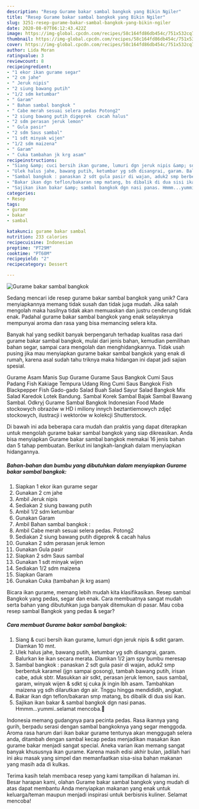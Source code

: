 ```yaml
---
description: "Resep Gurame bakar sambal bangkok yang Bikin Ngiler"
title: "Resep Gurame bakar sambal bangkok yang Bikin Ngiler"
slug: 3251-resep-gurame-bakar-sambal-bangkok-yang-bikin-ngiler
date: 2020-08-07T06:12:43.422Z
image: https://img-global.cpcdn.com/recipes/58c164fd86db454c/751x532cq70/gurame-bakar-sambal-bangkok-foto-resep-utama.jpg
thumbnail: https://img-global.cpcdn.com/recipes/58c164fd86db454c/751x532cq70/gurame-bakar-sambal-bangkok-foto-resep-utama.jpg
cover: https://img-global.cpcdn.com/recipes/58c164fd86db454c/751x532cq70/gurame-bakar-sambal-bangkok-foto-resep-utama.jpg
author: Lida Moran
ratingvalue: 3
reviewcount: 8
recipeingredient:
- "1 ekor ikan gurame segar"
- "2 cm jahe"
- " Jeruk nipis"
- "2 siung bawang putih"
- "1/2 sdm ketumbar"
- " Garam"
- " Bahan sambal bangkok "
- " Cabe merah sesuai selera pedas Potong2"
- "2 siung bawang putih digeprek  cacah halus"
- "2 sdm perasan jeruk lemon"
- " Gula pasir"
- "2 sdm Saus sambal"
- "1 sdt minyak wijen"
- "1/2 sdm maizena"
- " Garam"
- " Cuka tambahan jk krg asam"
recipeinstructions:
- "Siang &amp; cuci bersih ikan gurame, lumuri dgn jeruk nipis &amp; sdkt garam. Diamkan 10 mnt."
- "Ulek halus jahe, bawang putih, ketumbar yg sdh disangrai, garam. Balurkan ke ikan secara merata. Diamkan 1/2 jam spy bumbu meresap"
- "Sambal bangkok : panaskan 2 sdt gula pasir di wajan, aduk2 smp berbentuk karamel (jgn sampai gosong), tambah bawang putih, irisan cabe, aduk sbtr. Masukkan air sdkt, perasan jeruk lemon, saus sambal, garam, winyak wijen &amp; sdkt sj cuka jk ingin lbh asam. Tambahkan maizena yg sdh dilarutkan dgn air. Tnggu hingga mendididih, angkat."
- "Bakar ikan dgn teflon/bakaran smp matang, bs dibalik di dua sisi ikan."
- "Sajikan ikan bakar &amp; sambal bangkok dgn nasi panas. Hmmm...yummi..selamat mencoba.👋"
categories:
- Resep
tags:
- gurame
- bakar
- sambal

katakunci: gurame bakar sambal 
nutrition: 233 calories
recipecuisine: Indonesian
preptime: "PT29M"
cooktime: "PT60M"
recipeyield: "2"
recipecategory: Dessert

---
```



![Gurame bakar sambal bangkok](https://img-global.cpcdn.com/recipes/58c164fd86db454c/751x532cq70/gurame-bakar-sambal-bangkok-foto-resep-utama.jpg)

Sedang mencari ide resep gurame bakar sambal bangkok yang unik? Cara menyiapkannya memang tidak susah dan tidak juga mudah. Jika salah mengolah maka hasilnya tidak akan memuaskan dan justru cenderung tidak enak. Padahal gurame bakar sambal bangkok yang enak selayaknya mempunyai aroma dan rasa yang bisa memancing selera kita.

Banyak hal yang sedikit banyak berpengaruh terhadap kualitas rasa dari gurame bakar sambal bangkok, mulai dari jenis bahan, kemudian pemilihan bahan segar, sampai cara mengolah dan menghidangkannya. Tidak usah pusing jika mau menyiapkan gurame bakar sambal bangkok yang enak di rumah, karena asal sudah tahu triknya maka hidangan ini dapat jadi sajian spesial.

Gurame Asam Manis Sup Gurame Gurame Saus Bangkok Cumi Saus Padang Fish Kakiage Tempura Udang Ring Cumi Saus Bangkok Fish Blackpepper Fish Gado-gado Salad Buah Salad Sayur Salad Bangkok Mix Salad Karedok Lotek Bandung. Sambal Korek Sambal Bajak Sambal Bawang Sambal. Odkryj Gurame Sambal Bangkok Indonesian Food Made stockowych obrazów w HD i miliony innych beztantiemowych zdjęć stockowych, ilustracji i wektorów w kolekcji Shutterstock.


Di bawah ini ada beberapa cara mudah dan praktis yang dapat diterapkan untuk mengolah gurame bakar sambal bangkok yang siap dikreasikan. Anda bisa menyiapkan Gurame bakar sambal bangkok memakai 16 jenis bahan dan 5 tahap pembuatan. Berikut ini langkah-langkah dalam menyiapkan hidangannya.

<!--inarticleads1-->

##### Bahan-bahan dan bumbu yang dibutuhkan dalam menyiapkan Gurame bakar sambal bangkok:

1. Siapkan 1 ekor ikan gurame segar
1. Gunakan 2 cm jahe
1. Ambil  Jeruk nipis
1. Sediakan 2 siung bawang putih
1. Ambil 1/2 sdm ketumbar
1. Gunakan  Garam
1. Ambil  Bahan sambal bangkok :
1. Ambil  Cabe merah sesuai selera pedas. Potong2
1. Sediakan 2 siung bawang putih digeprek &amp; cacah halus
1. Gunakan 2 sdm perasan jeruk lemon
1. Gunakan  Gula pasir
1. Siapkan 2 sdm Saus sambal
1. Gunakan 1 sdt minyak wijen
1. Sediakan 1/2 sdm maizena
1. Siapkan  Garam
1. Gunakan  Cuka (tambahan jk krg asam)


Bicara ikan gurame, memang lebih mudah kita klasifikasikan. Resep sambal Bangkok yang pedas, segar dan enak. Cara membuatnya sangat mudah serta bahan yang dibutuhkan juga banyak ditemukan di pasar. Mau coba resep sambal Bangkok yang pedas &amp; segar? 

<!--inarticleads2-->

##### Cara membuat Gurame bakar sambal bangkok:

1. Siang &amp; cuci bersih ikan gurame, lumuri dgn jeruk nipis &amp; sdkt garam. Diamkan 10 mnt.
1. Ulek halus jahe, bawang putih, ketumbar yg sdh disangrai, garam. Balurkan ke ikan secara merata. Diamkan 1/2 jam spy bumbu meresap
1. Sambal bangkok : panaskan 2 sdt gula pasir di wajan, aduk2 smp berbentuk karamel (jgn sampai gosong), tambah bawang putih, irisan cabe, aduk sbtr. Masukkan air sdkt, perasan jeruk lemon, saus sambal, garam, winyak wijen &amp; sdkt sj cuka jk ingin lbh asam. Tambahkan maizena yg sdh dilarutkan dgn air. Tnggu hingga mendididih, angkat.
1. Bakar ikan dgn teflon/bakaran smp matang, bs dibalik di dua sisi ikan.
1. Sajikan ikan bakar &amp; sambal bangkok dgn nasi panas. Hmmm...yummi..selamat mencoba.👋


Indonesia memang gudangnya para pecinta pedas. Rasa ikannya yang gurih, berpadu serasi dengan sambal bangkoknya yang segar menggoda. Aroma rasa harum dari ikan bakar gurame tentunya akan menggugah selera anda, ditambah dengan sambal kecap pedas menjadikan masakan ikan gurame bakar menjadi sangat special. Aneka varian ikan memang sangat banyak khususnya ikan gurame. Karena masih edisi akhir bulan, jadilah hari ini aku masak yang simpel dan memanfaatkan sisa-sisa bahan makanan yang masih ada di kulkas. 

Terima kasih telah membaca resep yang kami tampilkan di halaman ini. Besar harapan kami, olahan Gurame bakar sambal bangkok yang mudah di atas dapat membantu Anda menyiapkan makanan yang enak untuk keluarga/teman maupun menjadi inspirasi untuk berbisnis kuliner. Selamat mencoba!
